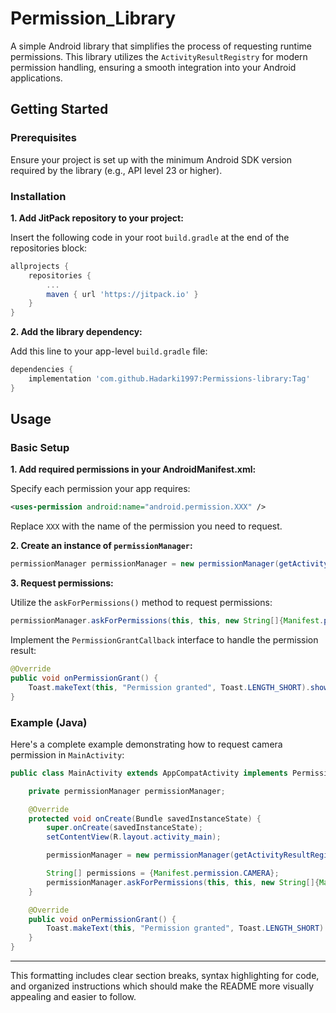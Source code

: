 
# Permission_Library

A simple Android library that simplifies the process of requesting runtime permissions. This library utilizes the `ActivityResultRegistry` for modern permission handling, ensuring a smooth integration into your Android applications.

## Getting Started

### Prerequisites

Ensure your project is set up with the minimum Android SDK version required by the library (e.g., API level 23 or higher).

### Installation

**1. Add JitPack repository to your project:**

   Insert the following code in your root `build.gradle` at the end of the repositories block:

   ```gradle
   allprojects {
       repositories {
           ...
           maven { url 'https://jitpack.io' }
       }
   }
   ```

**2. Add the library dependency:**

   Add this line to your app-level `build.gradle` file:

   ```gradle
   dependencies {
       implementation 'com.github.Hadarki1997:Permissions-library:Tag'
   }
   ```

## Usage

### Basic Setup

**1. Add required permissions in your AndroidManifest.xml:**

   Specify each permission your app requires:

   ```xml
   <uses-permission android:name="android.permission.XXX" />
   ```

   Replace `XXX` with the name of the permission you need to request.

**2. Create an instance of `permissionManager`:**

   ```java
   permissionManager permissionManager = new permissionManager(getActivityResultRegistry());
   ```

**3. Request permissions:**

   Utilize the `askForPermissions()` method to request permissions:

   ```java
   permissionManager.askForPermissions(this, this, new String[]{Manifest.permission.CAMERA}, "We need permission to use the camera", "It's necessary for our app to work properly.");
   ```

   Implement the `PermissionGrantCallback` interface to handle the permission result:

   ```java
   @Override
   public void onPermissionGrant() {
       Toast.makeText(this, "Permission granted", Toast.LENGTH_SHORT).show();
   }
   ```

### Example (Java)

Here's a complete example demonstrating how to request camera permission in `MainActivity`:

```java
public class MainActivity extends AppCompatActivity implements PermissionGrantCallback {

    private permissionManager permissionManager;

    @Override
    protected void onCreate(Bundle savedInstanceState) {
        super.onCreate(savedInstanceState);
        setContentView(R.layout.activity_main);

        permissionManager = new permissionManager(getActivityResultRegistry());

        String[] permissions = {Manifest.permission.CAMERA};
        permissionManager.askForPermissions(this, this, new String[]{Manifest.permission.BLUETOOTH_CONNECT}, "We need permission to use Bluetooth", "It's necessary for our app to connect with other Bluetooth devices.");
    }

    @Override
    public void onPermissionGrant() {
        Toast.makeText(this, "Permission granted", Toast.LENGTH_SHORT).show();
    }
}
```

---

This formatting includes clear section breaks, syntax highlighting for code, and organized instructions which should make the README more visually appealing and easier to follow.
